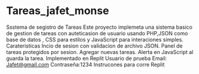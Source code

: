 # Tareas_jafet_monse
Ssstema de segistro de Tareas Este proyecto implemeta una sistema basico de gestion de tareas con auteticasion de usuario usando PHP,JSON como base de datos , CSS para estilos y JavaScript para interaciones simples.
Carateristicas
Incio de sesion con validacion de archivo JSON.
Panel de tareas protegidos por sesion.
Agregar nuevas tareas.
Alerta en JavaScript al guarda la tarea.
Implementado en Replit
Usuario de prueba
Email: Jafet@gmail.com Contraseña:1234
Instrucones para corre Replit
